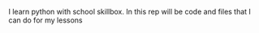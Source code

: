 I learn python with school skillbox. In this rep will be code and files that I can do for my lessons
